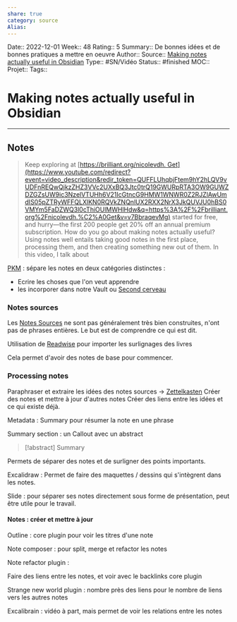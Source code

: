 ```yaml
---
share: true 
category: source
Alias:
---
```

Date:: 2022-12-01
Week:: 48
Rating:: 5
Summary:: De bonnes idées et de bonnes pratiques a mettre en oeuvre
Author::
Source::  [Making notes actually useful in Obsidian](https://www.youtube.com/watch?v=v7BbraqevMg&list=WL&index=14)
Type:: #SN/Vidéo 
Status:: #finished 
MOC::
Projet:: 
Tags:: 

# Making notes actually useful in Obsidian


***

## Notes

> Keep exploring at [https://brilliant.org/nicolevdh. Get](https://www.youtube.com/redirect?event=video_description&redir_token=QUFFLUhqbjFtem9hY2hLQV9vUDFnREQwQjkzZHZ3VVc2UXxBQ3Jtc0trQ19GWURpRTA3OW9GUWZDZGZsUW9ic3NzelVTUHh6V21IcGtncG9HMW1WNWR0Z2RJZlAwUmdIS05pZTRyWFFQLXlKN0RQVkZNQnlUX2RXX2NrX3JkQUVJU0hBS0VMYm5FaDZWQ3l0cThiOUlMWHlHdw&q=https%3A%2F%2Fbrilliant.org%2Fnicolevdh.%C2%A0Get&v=v7BbraqevMg) started for free, and hurry—the first 200 people get 20% off an annual premium subscription. How do you go about making notes actually useful? Using notes well entails taking good notes in the first place, processing them, and then creating something new out of them. In this video, I talk about 

[PKM](PKM) : sépare les notes en deux catégories distinctes :
- Ecrire les choses que l'on veut apprendre
- les incorporer dans notre Vault ou [Second cerveau](Second%20cerveau)

### Notes sources 

Les [Notes Sources](Note%20Source) ne sont pas généralement très bien construites, n'ont pas de phrases entières. Le but est de comprendre ce qui est dit.

Utilisation de [Readwise](Readwise.md) pour importer les surlignages des livres

Cela permet d'avoir des notes de base pour commencer.

### Processing notes 

Paraphraser et extraire les idées des notes sources → [Zettelkasten](M%C3%A9thode%20Zettelkasten)
Créer des notes et mettre à jour d'autres notes 
Créer des liens entre les idées et ce qui existe déjà.

Metadata : Summary pour résumer la note en une phrase

Summary section : un Callout avec un abstract



> [!abstract] Summary
> 

Permets de séparer des notes et de surligner des points importants.

Excalidraw : Permet de faire des maquettes / dessins qui s'intègrent dans les notes.

Slide : pour séparer ses notes directement sous forme de présentation, peut être utile pour le travail.

#### Notes : créer et mettre à jour

Outline : core plugin pour voir les titres d'une note

Note composer : pour split, merge et refactor les notes

Note refactor plugin : 

Faire des liens entre les notes, et voir avec le backlinks core plugin

Strange new world plugin : nombre près des liens pour le nombre de liens vers les autres notes

Excalibrain : vidéo à part, mais permet de voir les relations entre les notes



